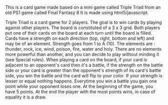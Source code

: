 This is a card game made based on a mini game called Triple Triad from an old PS1 game called Final Fantasy 8
It is made using html5/javascript.

Triple Triad is a card game for 2 players. 
The goal is to win cards by playing against other players.
The board is constituted of a 3 x 3 grid. 
Both players put one of their cards on the board at each turn until the board is filled. 
Cards have a strength on each direction (top, right, bottom and left) and may be of an element.
Strength goes from 1 to A (10). The elements are : thunder, rock, ice, wind, poison, fire, water and holy. 
There are no elements more powerful than another, and you can decide to play without minding it (see Special rules).
When playing a card on the board, if your card is adjacent to an opponent's card then it's a battle, 
if the strength on the battle side or your card is greater than the opponent's strength of its card's battle side, 
you win the battle and the card will flip to your color. 
If your strength is lesser or equal nothing happens. 
Everytime you win a battle you gain one point while your opponent loses one. 
At the beginning of the game, you have 5 points. 
At the end the player with the most points wins, in case of equality it is a draw.


